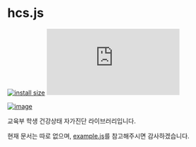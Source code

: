 # hcs.js
[![install size](https://packagephobia.com/badge?p=hcs.js)](https://packagephobia.com/result?p=hcs.js)
[![image](https://img.shields.io/github/license/kimcore/hcs.js)](https://github.com/kimcore/hcs.js/blob/master/LICENSE)

[![image](https://nodei.co/npm/hcs.js.png?downloads=true&stars=true)](https://nodei.co/npm/hcs.js/)

교육부 학생 건강상태 자가진단 라이브러리입니다.

현재 문서는 따로 없으며, [example.js](https://github.com/kimcore/hcs.js/blob/master/example.js)를 참고해주시면 감사하겠습니다.
